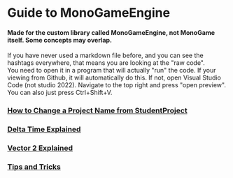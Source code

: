 # Guide to MonoGameEngine
#### Made for the custom library called MonoGameEngine, not MonoGame itself. Some concepts may overlap.

If you have never used a markdown file before, and you can see the hashtags everywhere, that means you are looking at the "raw code".  
You need to open it in a program that will actually "run" the code. If your viewing from Github, it will automatically do this.
If not, open Visual Studio Code (not studio 2022). Navigate to the top right and press "open preview". You can also just press Ctrl+Shift+V.

### [How to Change a Project Name from StudentProject](md_files/changing_name.md)
### [Delta Time Explained](md_files/delta_time_explained.md)
### [Vector 2 Explained](md_files/vector2_explained.md)
### [Tips and Tricks](md_files/tips.md)